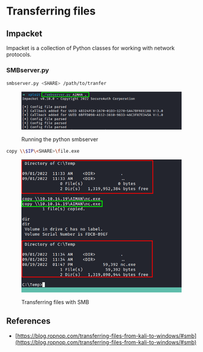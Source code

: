 # Transferring files

## Impacket

Impacket is a collection of Python classes for working with network protocols.

### SMBserver.py

```bash
smbserver.py <SHARE> /path/to/tranfer
```

<figure><img src="../.gitbook/assets/run-the-python-smbserver.png" alt=""><figcaption><p>Running the python smbserver</p></figcaption></figure>

```bash
copy \\$IP\<SHARE>\file.exe
```

<figure><img src="../.gitbook/assets/copy-file-from-linux-into-windows-smb.png" alt=""><figcaption><p>Transferring files with SMB</p></figcaption></figure>

## References

* [https://blog.ropnop.com/transferring-files-from-kali-to-windows/#smb](https://blog.ropnop.com/transferring-files-from-kali-to-windows/#smb)
